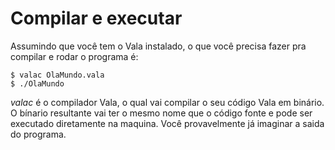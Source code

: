 # Compilar e executar

Assumindo que você tem o Vala instalado, o que você precisa fazer pra compilar e rodar o programa é:

    $ valac OlaMundo.vala
    $ ./OlaMundo

*valac* é o compilador Vala, o qual vai compilar o seu código Vala em binário. O bínario resultante vai ter o mesmo nome que o código fonte e pode ser executado diretamente na maquina. Você provavelmente já imaginar a saida do programa. 
